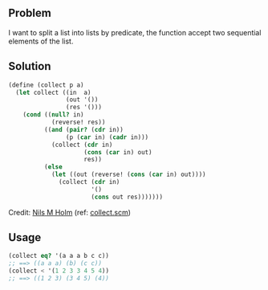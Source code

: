 ## Problem

I want to split a list into lists by predicate, the function accept two sequential elements of the list.

## Solution
    
```scheme
(define (collect p a)
  (let collect ((in  a)
                (out '())
                (res '()))
    (cond ((null? in)
            (reverse! res))
          ((and (pair? (cdr in))
                (p (car in) (cadr in)))
            (collect (cdr in)
                     (cons (car in) out)
                     res))
          (else
            (let ((out (reverse! (cons (car in) out))))
              (collect (cdr in)
                       '()
                       (cons out res)))))))
```

Credit: [Nils M Holm](http://t3x.org/) (ref: [collect.scm](http://t3x.org/s9fes/collect.scm.html))


## Usage

```scheme
(collect eq? '(a a a b c c))
;; ==> ((a a a) (b) (c c))
(collect < '(1 2 3 3 4 5 4))
;; ==> ((1 2 3) (3 4 5) (4))
```